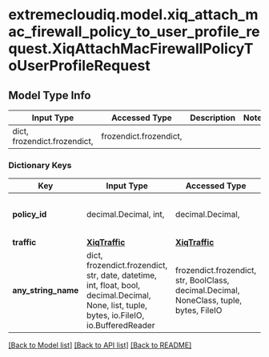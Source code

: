 # extremecloudiq.model.xiq_attach_mac_firewall_policy_to_user_profile_request.XiqAttachMacFirewallPolicyToUserProfileRequest

## Model Type Info
Input Type | Accessed Type | Description | Notes
------------ | ------------- | ------------- | -------------
dict, frozendict.frozendict,  | frozendict.frozendict,  |  | 

### Dictionary Keys
Key | Input Type | Accessed Type | Description | Notes
------------ | ------------- | ------------- | ------------- | -------------
**policy_id** | decimal.Decimal, int,  | decimal.Decimal,  | Mac Firewall Policy ID | value must be a 64 bit integer
**traffic** | [**XiqTraffic**](XiqTraffic.md) | [**XiqTraffic**](XiqTraffic.md) |  | 
**any_string_name** | dict, frozendict.frozendict, str, date, datetime, int, float, bool, decimal.Decimal, None, list, tuple, bytes, io.FileIO, io.BufferedReader | frozendict.frozendict, str, BoolClass, decimal.Decimal, NoneClass, tuple, bytes, FileIO | any string name can be used but the value must be the correct type | [optional]

[[Back to Model list]](../../README.md#documentation-for-models) [[Back to API list]](../../README.md#documentation-for-api-endpoints) [[Back to README]](../../README.md)

